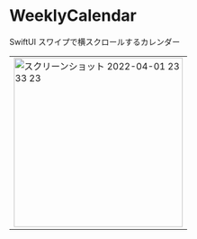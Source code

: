 # WeeklyCalendar
SwiftUI スワイプで横スクロールするカレンダー

||
|---|
|<img width="300" alt="スクリーンショット 2022-04-01 23 33 23" src="https://user-images.githubusercontent.com/55319251/161286442-a54dfaf8-1495-4faa-90c8-95975cadbddb.png">|


